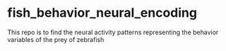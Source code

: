 # fish_behavior_neural_encoding
This repo is to find the neural activity patterns representing the behavior variables of the prey of zebrafish
